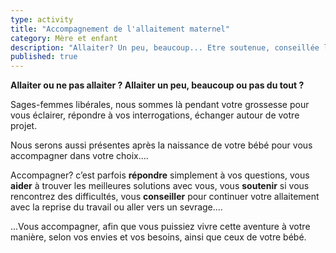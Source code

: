 ```yaml
---
type: activity
title: "Accompagnement de l'allaitement maternel"
category: Mère et enfant
description: "Allaiter? Un peu, beaucoup... Etre soutenue, conseillée lors des difficultés... Envisager la reprise du travail... Tirer son lait... Continuer , mixer, sevrer... Allaiter des jumeaux...Co-allaiter..."
published: true
---
```






**Allaiter ou ne pas allaiter ?
Allaiter un peu, beaucoup ou pas du tout ?**

Sages-femmes libérales, nous sommes là pendant votre grossesse pour vous éclairer, répondre à vos interrogations, échanger autour de votre projet.

Nous serons aussi présentes après la naissance de votre bébé pour vous accompagner dans votre choix....

Accompagner?  c’est parfois **répondre** simplement à vos questions, vous **aider** à trouver  les meilleures solutions avec  vous, vous **soutenir** si vous rencontrez des difficultés, vous **conseiller** pour continuer votre allaitement avec la reprise du travail ou aller vers un sevrage....

...Vous accompagner, afin que vous puissiez vivre cette aventure à votre manière, selon vos envies et vos besoins, ainsi que ceux de votre bébé.
